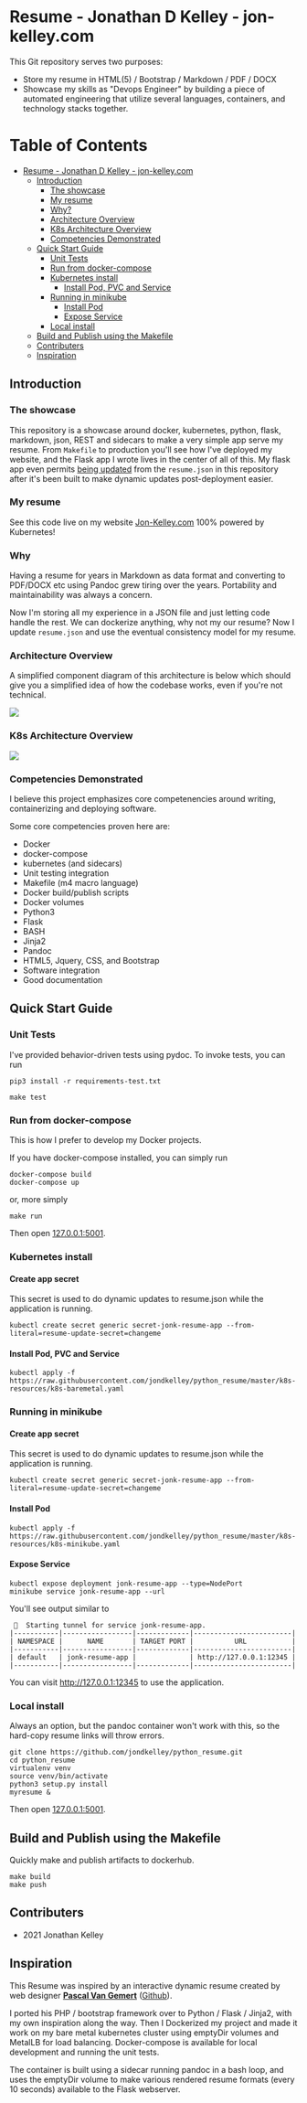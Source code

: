 # Resume - Jonathan D Kelley - jon-kelley.com

This Git repository serves two purposes:

* Store my resume in HTML(5) / Bootstrap / Markdown / PDF / DOCX
* Showcase my skills as "Devops Engineer" by building a piece of automated engineering that utilize several languages, containers, and technology stacks together.

# Table of Contents

   * [Resume - Jonathan D Kelley - jon-kelley.com](#resume---jonathan-d-kelley---jon-kelleycom)
      * [Introduction](#introduction)
         * [The showcase](#the-showcase)
         * [My resume](#my-resume)
         * [Why?](#why)
         * [Architecture Overview](#architecture-overview)
         * [K8s Architecture Overview](#k8s-architecture-overview)
         * [Competencies Demonstrated](#competencies-demonstrated)
      * [Quick Start Guide](#quick-start-guide)
         * [Unit Tests](#unit-tests)
         * [Run from docker-compose](#run-from-docker-compose)
         * [Kubernetes install](#kubernetes-install)
            * [Install Pod, PVC and Service](#install-pod-pvc-and-service)
         * [Running in minikube](#running-in-minikube)
            * [Install Pod](#install-pod)
            * [Expose Service](#expose-service)
         * [Local install](#local-install)
      * [Build and Publish using the Makefile](#build-and-publish-using-the-makefile)
      * [Contributers](#contributers)
      * [Inspiration](#inspiration)


## Introduction

### The showcase

This repository is a showcase around docker, kubernetes, python, flask, markdown, json, REST and sidecars to make a very simple app serve my resume. From `Makefile` to production you'll see how I've deployed my website, and the Flask app I wrote lives in the center of all of this. My flask app even permits [being updated](https://jon-kelley.com/resume/update) from the `resume.json` in this repository after it's been built to make dynamic updates post-deployment easier.

### My resume

See this code live on my website [Jon-Kelley.com](https://jon-kelley.com) 100% powered by Kubernetes!

### Why

Having a resume for years in Markdown as data format and converting to PDF/DOCX etc using Pandoc grew tiring over the years. Portability and maintainability was always a concern.

Now I'm storing all my experience in a JSON file and just letting code handle the rest. We can dockerize anything, why not my our resume? Now I update `resume.json` and use the eventual consistency model for my resume.

### Architecture Overview

A simplified component diagram of this architecture is below which should give you a simplified idea of how the codebase works, even if you're not technical.

![](conceptual_architecture_small.jpg)

### K8s Architecture Overview

![](detailed_architecture_small.png)

### Competencies Demonstrated

I believe this project emphasizes core competenencies around writing, containerizing and deploying software.

Some core competencies proven here are:

* Docker
* docker-compose
* kubernetes (and sidecars)
* Unit testing integration
* Makefile (m4 macro language)
* Docker build/publish scripts
* Docker volumes
* Python3
* Flask
* BASH
* Jinja2
* Pandoc
* HTML5, Jquery, CSS, and Bootstrap
* Software integration
* Good documentation

## Quick Start Guide

### Unit Tests

I've provided behavior-driven tests using pydoc. To invoke tests, you can run

```
pip3 install -r requirements-test.txt

make test
```

### Run from docker-compose

This is how I prefer to develop my Docker projects.

If you have docker-compose installed, you can simply run

```
docker-compose build
docker-compose up
```

or, more simply

```
make run
```

Then open [127.0.0.1:5001](http://127.0.0.1:5001).

### Kubernetes install

#### Create app secret

This secret is used to do dynamic updates to resume.json while the application is running.
```
kubectl create secret generic secret-jonk-resume-app --from-literal=resume-update-secret=changeme
```

#### Install Pod, PVC and Service

```
kubectl apply -f https://raw.githubusercontent.com/jondkelley/python_resume/master/k8s-resources/k8s-baremetal.yaml
```

### Running in minikube

#### Create app secret

This secret is used to do dynamic updates to resume.json while the application is running.
```
kubectl create secret generic secret-jonk-resume-app --from-literal=resume-update-secret=changeme
```

#### Install Pod
```
kubectl apply -f https://raw.githubusercontent.com/jondkelley/python_resume/master/k8s-resources/k8s-minikube.yaml
```

#### Expose Service
```
kubectl expose deployment jonk-resume-app --type=NodePort
minikube service jonk-resume-app --url
```

You'll see output similar to
```
 🏃  Starting tunnel for service jonk-resume-app.
|-----------|-----------------|-------------|------------------------|
| NAMESPACE |      NAME       | TARGET PORT |          URL           |
|-----------|-----------------|-------------|------------------------|
| default   | jonk-resume-app |             | http://127.0.0.1:12345 |
|-----------|-----------------|-------------|------------------------|
```

You can visit http://127.0.0.1:12345 to use the application.

### Local install

Always an option, but the pandoc container won't work with this, so the hard-copy resume links will throw errors.

    git clone https://github.com/jondkelley/python_resume.git
    cd python_resume
    virtualenv venv
    source venv/bin/activate
    python3 setup.py install
    myresume &

Then open [127.0.0.1:5001](http://127.0.0.1:5001).

## Build and Publish using the Makefile

Quickly make and publish artifacts to dockerhub.

```
make build
make push
```

## Contributers

* 2021 Jonathan Kelley

## Inspiration

This Resume was inspired by an interactive dynamic resume created by web designer **[Pascal Van Gemert](http://pascalvangemert.nl/)** ([Github](https://github.com/pascalvgemert/resume)).

I ported his PHP / bootstrap framework over to Python / Flask / Jinja2, with my own inspiration along the way. Then I Dockerized my project and made it work on my bare metal kubernetes cluster using emptyDir volumes and MetalLB for load balancing. Docker-compose is available for local development and running the unit tests.

The container is built using a sidecar running pandoc in a bash loop, and uses the emptyDir volume to make various rendered resume formats (every 10 seconds) available to the Flask webserver.
